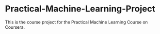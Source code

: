 # Practical-Machine-Learning-Project

This is the course project for the Practical Machine Learning Course on Coursera. 
